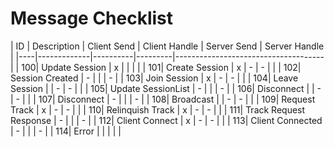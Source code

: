 # Message Checklist

| ID | Description | Client Send | Client Handle | Server Send | Server Handle |
|----|-------------|----------|---------|-------------------------------------|
| 100| Update Session     | x | | | | 
| 101| Create Session     | x | - | - | | 
| 102| Session Created    | - | | | - | 
| 103| Join Session       | x | - | - | |
| 104| Leave Session      | | - | - | |
| 105| Update SessionList | - | | | - |
| 106| Disconnect         | | - | - | |
| 107| Disconnect         | - | | | - |
| 108| Broadcast          | | - | - | | 
| 109| Request Track      | x | - | - | |
| 110| Relinquish Track   | x | - | - | |
| 111| Track Request Response | - | | | - |
| 112| Client Connect     | x | - | - | | 
| 113| Client Connected   | - | | | - |
| 114| Error              | | | | |

